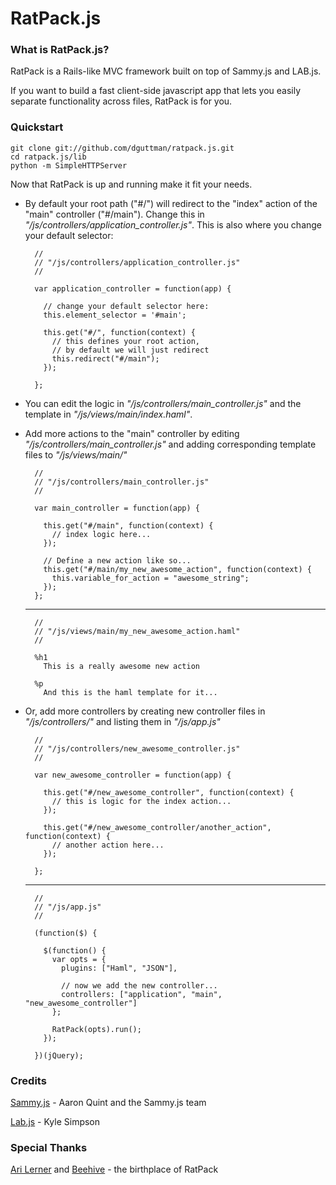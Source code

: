RatPack.js
===

### What is RatPack.js?

RatPack is a Rails-like MVC framework built on top of Sammy.js and LAB.js. 

If you want to build a fast client-side javascript app that lets you easily separate functionality across files, RatPack is for you.

### Quickstart

    git clone git://github.com/dguttman/ratpack.js.git
    cd ratpack.js/lib
    python -m SimpleHTTPServer
  
Now that RatPack is up and running make it fit your needs.

* By default your root path ("#/") will redirect to the "index" action of the "main" controller ("#/main"). Change this in *"/js/controllers/application_controller.js"*. This is also where you change your default selector:

        //
        // "/js/controllers/application_controller.js"
        //

        var application_controller = function(app) {
          
          // change your default selector here:
          this.element_selector = '#main';    

          this.get("#/", function(context) {
            // this defines your root action, 
            // by default we will just redirect
            this.redirect("#/main");
          });

        };

* You can edit the logic in *"/js/controllers/main_controller.js"* and the template in *"/js/views/main/index.haml"*.

* Add more actions to the "main" controller by editing *"/js/controllers/main_controller.js"* and adding corresponding template files to *"/js/views/main/"*

        //
        // "/js/controllers/main_controller.js"
        //

        var main_controller = function(app) {

          this.get("#/main", function(context) {
            // index logic here...
          });
      
          // Define a new action like so...
          this.get("#/main/my_new_awesome_action", function(context) {
            this.variable_for_action = "awesome_string";
          });
        };
    
    ---

        //
        // "/js/views/main/my_new_awesome_action.haml"
        //
    
        %h1
          This is a really awesome new action
      
        %p
          And this is the haml template for it...
    
* Or, add more controllers by creating new controller files in *"/js/controllers/"* and listing them in *"/js/app.js"*

        //
        // "/js/controllers/new_awesome_controller.js"
        //
        
        var new_awesome_controller = function(app) {
          
          this.get("#/new_awesome_controller", function(context) {
            // this is logic for the index action...
          });
          
          this.get("#/new_awesome_controller/another_action", function(context) {
            // another action here...
          });
          
        };
        
    ---
    
        //
        // "/js/app.js"
        //
        
        (function($) {

          $(function() {
            var opts = {
              plugins: ["Haml", "JSON"],
              
              // now we add the new controller...
              controllers: ["application", "main", "new_awesome_controller"]
            };
            
            RatPack(opts).run();
          });

        })(jQuery);


### Credits

[Sammy.js](http://github.com/quirkey/sammy) - Aaron Quint and the Sammy.js team

[Lab.js](http://github.com/getify/LABjs) - Kyle Simpson

### Special Thanks

[Ari Lerner](http://willcodeforfoo.com/) and [Beehive](http://github.com/auser/beehive) - the birthplace of RatPack